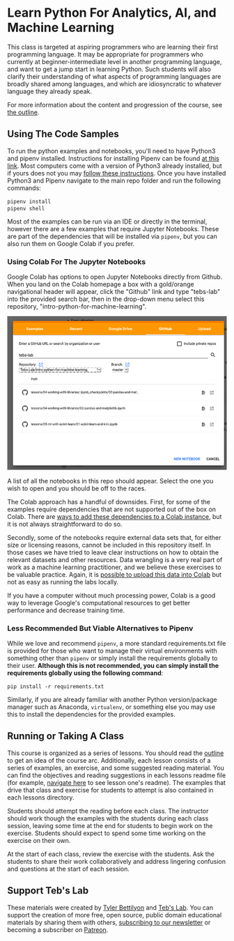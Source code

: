 # Learn Python For Analytics, AI, and Machine Learning

This class is targeted at aspiring programmers who are learning their first programming language. It may be appropriate for programmers who currently at beginner-intermediate level in another programming language, and want to get a jump start in learning Python. Such students will also clarify their understanding of what aspects of programming languages are broadly shared among languages, and which are idiosyncratic to whatever language they already speak.

For more information about the content and progression of the course, see [the outline](outline.md).

## Using The Code Samples

To run the python examples and notebooks, you'll need to have Python3 and pipenv installed. Instructions for installing Pipenv can be found [at this link](https://pipenv.pypa.io/en/latest/install/#installing-pipenv). Most computers come with a version of Python3 already installed, but if yours does not you may [follow these instructions](https://realpython.com/installing-python/). Once you have installed Python3 and Pipenv navigate to the main repo folder and run the following commands:

```
pipenv install
pipenv shell
```

Most of the examples can be run via an IDE or directly in the terminal, however there are a few examples that require Jupyter Notebooks. These are part of the dependencies that will be installed via `pipenv`, but you can also run them on Google Colab if you prefer. 

### Using Colab For The Jupyter Notebooks

Google Colab has options to open Jupyter Notebooks directly from Github. When you land on the Colab homepage a box with a gold/orange navigational header will appear, click the "Github" link and type "tebs-lab" into the provided search bar, then in the drop-down menu select this repository, "intro-python-for-machine-learning".

![](assets/colab-example.png)

A list of all the notebooks in this repo should appear. Select the one you wish to open and you should be off to the races.

The Colab approach has a handful of downsides. First, for some of the examples require dependencies that are not supported out of the box on Colab. There are [ways to add these dependencies to a Colab instance](https://cloud.google.com/datalab/docs/how-to/adding-libraries), but it is not always straightforward to do so.

Secondly, some of the notebooks require external data sets that, for either size or licensing reasons, cannot be included in this repository itself. In those cases we have tried to leave clear instructions on how to obtain the relevant datasets and other resources. Data wrangling is a very real part of work as a machine learning practitioner, and we believe these exercises to be valuable practice. Again, it is [possible to upload this data into Colab](https://cloud.google.com/datalab/docs/how-to/adding-libraries) but not as easy as running the labs locally.

If you have a computer without much processing power, Colab is a good way to leverage Google's computational resources to get better performance and decrease training time.

### Less Recommended But Viable Alternatives to Pipenv

While we love and recommend `pipenv`, a more standard requirements.txt file is provided for those who want to manage their virtual environments with something other than `pipenv` or simply install the requirements globally to their user. **Although this is not recommended, you can simply install the requirements globally using the following command**:

```
pip install -r requirements.txt
```

Similarly, if you are already familiar with another Python version/package manager such as Anaconda, `virtualenv`, or something else you may use this to install the dependencies for the provided examples.

## Running or Taking A Class

This course is organized as a series of lessons. You should read the [outline](outline.md) to get an idea of the course arc. Additionally, each lesson consists of a series of examples, an exercise, and some suggested reading material. You can find the objectives and reading suggestions in each lessons readme file (for example, [navigate here](lessons/01-the-big-picture) to see lesson one's readme). The examples that drive that class and exercise for students to attempt is also contained in each lessons directory.

Students should attempt the reading before each class. The instructor should work though the examples with the students during each class session, leaving some time at the end for students to begin work on the exercise. Students should expect to spend some time working on the exercise on their own. 

At the start of each class, review the exercise with the students. Ask the students to share their work collaboratively and address lingering confusion and questions at the start of each session.

## Support Teb's Lab

These materials were created by [Tyler Bettilyon](https://www.linkedin.com/in/tylerbettilyon/) and [Teb's Lab](https://tebs-lab.com). You can support the creation of more free, open source, public domain educational materials by sharing them with others, [subscribing to our newsletter](http://eepurl.com/dum8IP) or becoming a subscriber on [Patreon](https://www.patreon.com/tebsLab).